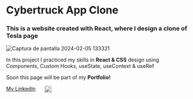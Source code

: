 # Cybertruck App Clone 

### This is a website created with React, where I design a clone of Tesla page

![Captura de pantalla 2024-02-05 133321](https://github.com/jorge-ferreyra/cybertruck-app-clone/assets/140866795/cf448db2-f7b0-46f7-8bbf-61dbafb322e6)

<p style="margin: 0;">In this project I practiced my skills in <strong>React & CSS</strong> design using Components, Custom Hooks, useState, useContext & useRef</p>

<p>Soon this page will be part of my <strong>Portfolio!</strong></p>

<div style="display: flex; gap: 24px;">
    <a href="https://www.linkedin.com/in/jorge-ferreyra-">My Linkedin</a>
    <img src="https://upload.wikimedia.org/wikipedia/commons/thumb/8/81/LinkedIn_icon.svg/2048px-LinkedIn_icon.svg.png" alt='Linkedin logo' width='20' height='20'/>
</div>
